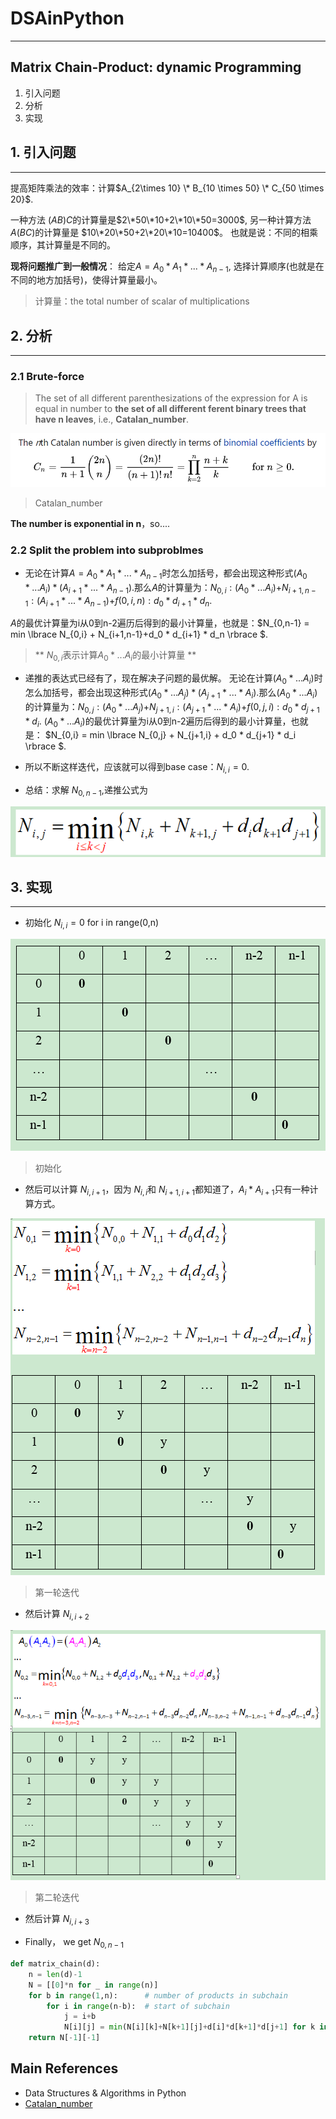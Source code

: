 # DSAinPython
---------------------------------------------
## Matrix Chain-Product: dynamic Programming
1. 引入问题
2. 分析
3. 实现

## 1. 引入问题
----------------------------------------
提高矩阵乘法的效率：计算$A_{2\times 10} \* B_{10 \times 50} \* C_{50 \times 20}$.

一种方法 $(AB)C$的计算量是$2\*50\*10+2\*10\*50=3000$,
另一种计算方法$A(BC)$的计算量是 $10\*20\*50+2\*20\*10=10400$。
也就是说：不同的相乘顺序，其计算量是不同的。

**现将问题推广到一般情况**：
给定$A=A_0 * A_1* ... * A_{n-1}$, 选择计算顺序(也就是在不同的地方加括号)，使得计算量最小。

> 计算量：the total number of scalar of multiplications

## 2. 分析
----------------------------------------
### 2.1 Brute-force
> The set of all different parenthesizations of the expression for A is equal in number to **the set of all different ferent binary trees that have n leaves**, i.e., **Catalan_number**.

![](https://github.com/zhouqp631/DSAinPython/blob/master/catalan.png)

> Catalan_number

**The number is exponential in n**，so....
### 2.2 Split the problem into subproblmes
- 无论在计算$A=A_0 * A_1* ... * A_{n-1}$时怎么加括号，都会出现这种形式$(A_0 * ... A_i) * (A_{i+1} * ... * A_{n-1})$.那么$A$的计算量为：$N_{0,i}:(A_0 * ... A_i)$+$N_{i+1,n-1}:(A_{i+1} * ... * A_{n-1})$+$f(0,i,n):d_0 * d_{i+1} * d_n$.

$A$的最优计算量为i从0到n-2遍历后得到的最小计算量，也就是：$N_{0,n-1} = min \lbrace N_{0,i} + N_{i+1,n-1}+d_0 * d_{i+1} * d_n \rbrace $.

>  ** $N_{0,i}$表示计算$A_0 * ... A_i$的最小计算量 **

- 递推的表达式已经有了，现在解决子问题的最优解。
  无论在计算$(A_0 * ... A_i)$时怎么加括号，都会出现这种形式$(A_0 * ... A_j) * (A_{j+1} * ... * A_{i})$.那么$(A_0 * ... A_i)$的计算量为：$N_{0,j}:(A_0 * ... A_j)$+$N_{j+1,i}:(A_{j+1} * ... * A_{i})$+$f(0,j,i):d_0 * d_{j+1} * d_i$.
$(A_0 * ... A_i)$的最优计算量为i从0到n-2遍历后得到的最小计算量，也就是：
$N_{0,i} = min \lbrace N_{0,j} + N_{j+1,i} + d_0 * d_{j+1} * d_i \rbrace $.

- 所以不断这样迭代，应该就可以得到base case：$N_{i,i}=0$.

- 总结：求解 $N_{0,n-1}$,递推公式为

![](https://github.com/zhouqp631/DSAinPython/blob/master/ditui.png)
## 3. 实现
----------------------------------------
- 初始化 $N_{i,i}=0$ for i in range(0,n)

![](https://github.com/zhouqp631/DSAinPython/blob/master/dp1.png)
> 初始化

- 然后可以计算 $N_{i,i+1}$，因为 $N_{i,i}$和 $N_{i+1,i+1}$都知道了，$A_i * A_{i+1}$只有一种计算方式。

![](https://github.com/zhouqp631/DSAinPython/blob/master/dp2.png)
> 第一轮迭代

- 然后计算 $N_{i,i+2}$

![](https://github.com/zhouqp631/DSAinPython/blob/master/dp3.png)
> 第二轮迭代

- 然后计算 $N_{i,i+3}$

- Finally， we get $N_{0,n-1}$

```python
def matrix_chain(d):
    n = len(d)-1
    N = [[0]*n for _ in range(n)]
    for b in range(1,n):      # number of products in subchain
        for i in range(n-b):  # start of subchain
            j = i+b
            N[i][j] = min(N[i][k]+N[k+1][j]+d[i]*d[k+1]*d[j+1] for k in range(i,j))
    return N[-1][-1]

```

## Main References
- Data Structures & Algorithms in Python
- [Catalan_number](https://en.wikipedia.org/wiki/Catalan_number)